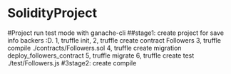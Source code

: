 # SolidityProject
#Project run test mode with ganache-cli
##stage1: create project for save info backers :D. 
1, truffle init,
2, truffle create contract Followers 
3, truffle compile ./contracts/Followers.sol
4, truffle create migration deploy_followers_contract
5, truffle migrate
6, truffle create test ./test/Followers.js
#3stage2: create compile


<!-- 0.8.21 -->